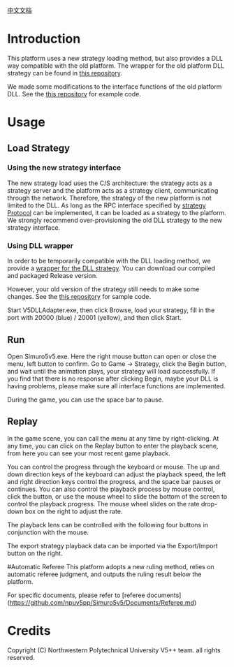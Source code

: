 [中文文档](https://github.com/npuv5pp/Simuro5v5/blob/master/README_ZH.md)

# Introduction
This platform uses a new strategy loading method, but also provides a DLL way compatible with the old platform. The wrapper for the old platform DLL strategy can be found in [this repository](https://github.com/npuv5pp/V5DLLAdapter).

We made some modifications to the interface functions of the old platform DLL. See the [this repository](https://github.com/npuv5pp/DLLStrategy) for example code.

# Usage

## Load Strategy

### Using the new strategy interface

The new strategy load uses the C/S architecture: the strategy acts as a strategy server and the platform acts as a strategy client, communicating through the network. Therefore, the strategy of the new platform is not limited to the DLL. As long as the RPC interface specified by [strategy Protocol](https://github.com/npuv5pp/V5RPC) can be implemented, it can be loaded as a strategy to the platform. We strongly recommend over-provisioning the old DLL strategy to the new strategy interface.

### Using DLL wrapper

In order to be temporarily compatible with the DLL loading method, we provide a [wrapper for the DLL strategy](https://github.com/npuv5pp/V5DLLAdapter). You can download our compiled and packaged Release version.

However, your old version of the strategy still needs to make some changes. See the [this repository](https://github.com/npuv5pp/DLLStrategy) for sample code.

Start V5DLLAdapter.exe, then click Browse, load your strategy, fill in the port with 20000 (blue) / 20001 (yellow), and then click Start.

## Run

Open Simuro5v5.exe. Here the right mouse button can open or close the menu, left button to confirm. Go to Game -> Strategy, click the Begin button, and wait until the animation plays, your strategy will load successfully. If you find that there is no response after clicking Begin, maybe your DLL is having problems, please make sure all interface functions are implemented.

During the game, you can use the space bar to pause.

## Replay

In the game scene, you can call the menu at any time by right-clicking. At any time, you can click on the Replay button to enter the playback scene, from here you can see your most recent game playback.

You can control the progress through the keyboard or mouse. The up and down direction keys of the keyboard can adjust the playback speed, the left and right direction keys control the progress, and the space bar pauses or continues. You can also control the playback process by mouse control, click the button, or use the mouse wheel to slide the bottom of the screen to control the playback progress. The mouse wheel slides on the rate drop-down box on the right to adjust the rate.

The playback lens can be controlled with the following four buttons in conjunction with the mouse.

The export strategy playback data can be imported via the Export/Import button on the right.

#Automatic Referee
This platform adopts a new ruling method, relies on automatic referee judgment, and outputs the ruling result below the platform.

For specific documents, please refer to [referee documents] (https://github.com/npuv5pp/Simuro5v5/Documents/Referee.md)

# Credits

Copyright (C) Northwestern Polytechnical University V5++ team. all rights reserved.